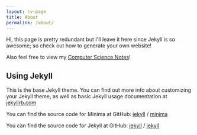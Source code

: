 ```yaml
---
layout: cv-page
title: About
permalink: /about/
---
```


Hi, this page is pretty redundant but I'll leave it here since Jekyll is so awesome; so check out how to generate your own website!

Also feel free to view my [Computer Science Notes](https://burrt.github.io/compsci-docs/)!

## Using Jekyll

This is the base Jekyll theme. You can find out more info about customizing your Jekyll theme, as well as basic Jekyll usage documentation at [jekyllrb.com](https://jekyllrb.com/)

You can find the source code for Minima at GitHub:
[jekyll][jekyll-organization] /
[minima](https://github.com/jekyll/minima)

You can find the source code for Jekyll at GitHub:
[jekyll][jekyll-organization] /
[jekyll](https://github.com/jekyll/jekyll)


[jekyll-organization]: https://github.com/jekyll

